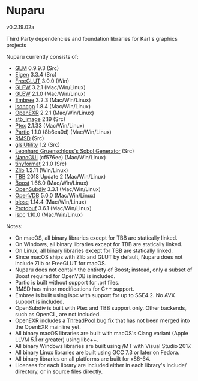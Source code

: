 Nuparu
======

v0.2.19.02a

Third Party dependencies and foundation libraries for Karl's graphics projects

Nuparu currently consists of:

* [GLM](http://glm.g-truc.net) 0.9.9.3 (Src)
* [Eigen](http://eigen.tuxfamily.org/) 3.3.4 (Src)
* [FreeGLUT](http://freeglut.sourceforge.net) 3.0.0 (Win)
* [GLFW](http://www.glfw.org) 3.2.1 (Mac/Win/Linux)
* [GLEW](https://github.com/nigels-com/glew) 2.1.0 (Mac/Win/Linux)
* [Embree](https://embree.github.io) 3.2.3 (Mac/Win/Linux)
* [jsoncpp](https://github.com/open-source-parsers/jsoncpp) 1.8.4 (Mac/Win/Linux)
* [OpenEXR](http://www.openexr.com) 2.2.1 (Mac/Win/Linux)
* [stb_image](https://github.com/nothings/stb) 2.19 (Src)
* [Ptex](http://ptex.us) 2.1.33 (Mac/Win/Linux)
* [Partio](https://www.disneyanimation.com/technology/partio.html) 1.1.0 (8b6ea0d) (Mac/Win/Linux)
* [RMSD](http://boscoh.com/code/) (Src)
* [glslUtility](https://github.com/CIS565-Fall-2012/Project0-Cuda-Checker/blob/master/HW0_MAC/src/glslUtility.cpp) 1.2 (Src)
* [Leonhard Gruenschloss's Sobol Generator](http://gruenschloss.org) (Src)
* [NanoGUI](https://github.com/wjakob/nanogui) (cf576ee) (Mac/Win/Linux)
* [tinyformat](https://github.com/c42f/tinyformat) 2.1.0 (Src)
* [Zlib](https://www.zlib.net) 1.2.11 (Win/Linux)
* [TBB](https://www.threadingbuildingblocks.org/) 2018 Update 2 (Mac/Win/Linux)
* [Boost](http://www.boost.org) 1.66.0 (Mac/Win/Linux)
* [OpenSubdiv](http://graphics.pixar.com/opensubdiv/docs/intro.html)  3.3.1 (Mac/Win/Linux)
* [OpenVDB](http://www.openvdb.org/) 5.0.0 (Mac/Win/Linux)
* [blosc](https://github.com/Blosc) 1.14.4 (Mac/Win/Linux)
* [Protobuf](https://developers.google.com/protocol-buffers/) 3.6.1 (Mac/Win/Linux)
* [ispc](https://ispc.github.io) 1.10.0 (Mac/Win/Linux)

Notes:

* On macOS, all binary libraries except for TBB are statically linked.
* On Windows, all binary libraries except for TBB are statically linked.
* On Linux, all binary libraries except for TBB are statically linked.
* Since macOS ships with Zlib and GLUT by default, Nuparu does not include Zlib or FreeGLUT for macOS.
* Nuparu does not contain the entirety of Boost; instead, only a subset of Boost required for OpenVDB is included.
* Partio is built without support for .prt files.
* RMSD has minor modifications for C++ support.
* Embree is built using ispc with support for up to SSE4.2. No AVX support is included.
* OpenSubdiv is built with Ptex and TBB support only. Other backends, such as OpenCL, are not included.
* OpenEXR includes a [ThreadPool bug fix](https://github.com/openexr/openexr/pull/170/commits/51046a110296a5c95b5c52ce6d9798f6fc9884d3) that has not been merged into the OpenEXR mainline yet.
* All binary macOS libraries are built with macOS's Clang variant (Apple LLVM 5.1 or greater) using libc++.
* All binary Windows libraries are built using /MT with Visual Studio 2017.
* All binary Linux libraries are built using GCC 7.3 or later on Fedora.
* All binary libraries on all platforms are built for x86-64.
* Licenses for each library are included either in each library's include/ directory, or in source files directly.
